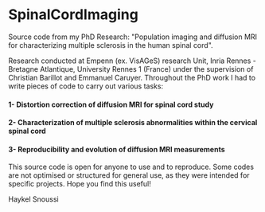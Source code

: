 # SpinalCordImaging

Source code from my PhD Research: "Population imaging and diffusion MRI for characterizing multiple sclerosis in the human spinal cord".

Research conducted at Empenn (ex. VisAGeS) research Unit, Inria Rennes - Bretagne Atlantique, University Rennes 1 (France) under the supervision of Christian Barillot and Emmanuel Caruyer. Throughout the PhD work I had to write pieces of code to carry out various tasks: 
#### 1- Distortion correction of diffusion MRI for spinal cord study
#### 2- Characterization of multiple sclerosis abnormalities within the cervical spinal cord
#### 3- Reproducibility and evolution of diffusion MRI measurements

This source code is open for anyone to use and to reproduce. Some codes are not optimised or structured for general use, as they were intended for specific projects. Hope you find this useful!

Haykel Snoussi
